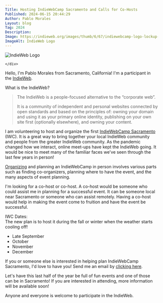 ```yaml
---
Title: Hosting IndieWebCamp Sacramento and Calls for Co-Hosts
Published: 2024-06-15 20:44:29
Author: Pablo Morales
Layout: blog
Tag: 2024
Description: 
Image: https://indieweb.org/images/thumb/6/67/indiewebcamp-logo-lockup-color%403x.png/1200px-indiewebcamp-logo-lockup-color%403x.png
ImageAlt: IndieWeb Logo
---
```

<div class="measure db center f5 f4-ns lh-copy">
   <img class="db w-100 mt4 mt5-ns" src="https://indieweb.org/images/thumb/6/67/indiewebcamp-logo-lockup-color%403x.png/1200px-indiewebcamp-logo-lockup-color%403x.png" alt="IndieWeb Logo">
   <div markdown="1">
   
    </div>
</div>

Hello, I'm Pablo Morales from Sacramento, California! I'm a participant in the [IndieWeb](https://indieweb.org/). 

What is the IndieWeb?

> The IndieWeb is a people-focused alternative to the “corporate web”.
> 
> It is a community of independent and personal websites connected by open standards and based on the principles of: owning your domain and using it as your primary online identity, publishing on your own site first (optionally elsewhere), and owning your content. 

I am volunteering to host and organize the first [IndieWebCamp Sacramento](https://indieweb.org/Planning#Sacramento,_CA) (IWC).  It is a great way to bring together your local IndieWeb community and people from the greater IndieWeb community. As the pandemic changed how we interact, online meet-ups have kept the IndieWeb going. It would be nice to meet many of the familiar faces we've seen through the last few years in person!

[Organizing](https://indieweb.org/IndieWebCamp_Organizing) and planning an IndieWebCamp in person involves various parts such as finding co-organizers, planning where to have the event, and the many aspects of event planning. 

I'm looking for a co-host or co-host. A co-host would be someone who could assist me in planning for a successful event. It can be someone local near Sacramento or someone who can assist remotely. Having a co-host would help in making the event come to fruition and have the event be successful.


IWC Dates:  
The new plan is to host it during the fall or winter when the weather starts cooling off!

* Late September
* October
* November
* December


If you or someone else is interested in helping plan IndieWebCamp Sacramento, I'd love to have you! Send me an email by <a href="mailto:pablo@lifeofpablo.com?subject=IWC Sacramento Co-Hosting">clicking here</a>.

Let's have this last half of the year be full of fun events and one of those can be in Sacramento! If you are interested in attending, more information will be available soon!

Anyone and everyone is welcome to participate in the IndieWeb. 



